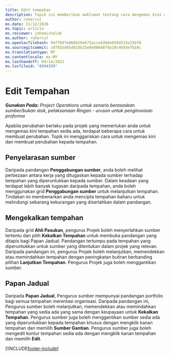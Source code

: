 ```yaml
---
title: Edit tempahan
description: Topik ini memberikan maklumat tentang cara mengemas kini dan membuat perubahan kepada tempahan.
author: ruhercul
ms.date: 11/12/2020
ms.topic: article
ms.reviewer: johnmichalak
ms.author: ruhercul
ms.openlocfilehash: 94ff047e868b29eb75acce43b6e6594533a33bf0
ms.sourcegitcommit: c0792bd65d92db25e0e8864879a19c4b93efb10c
ms.translationtype: MT
ms.contentlocale: ms-MY
ms.lasthandoff: 04/14/2022
ms.locfileid: "8594359"
---
```

# <a name="edit-bookings"></a>Edit Tempahan

_**Gunakan Pada:** Project Operations untuk senario berasaskan sumber/bukan stok, pelaksanaan Ringan - urusan untuk penginvoisan proforma_


Apabila perubahan berlaku pada projek yang memerlukan anda untuk mengemas kini tempahan sedia ada, terdapat beberapa cara untuk membuat perubahan. Topik ini menggariskan cara untuk mengemas kini dan membuat perubahan kepada tempahan.

## <a name="resource-reconciliation"></a>Penyelarasan sumber

Daripada pandangan **Penggabungan sumber**, anda boleh melihat perbezaan antara kerja yang ditugaskan kepada sumber terhadap tempahan yang diperuntukkan kepada sumber. Dalam keadaan yang terdapat lebih banyak tugasan daripada tempahan, anda boleh menggunakan grid **Penggabungan sumber** untuk melanjutkan tempahan. Tindakan ini membenarkan anda mencipta tempahan baharu untuk melindungi sebarang kekurangan yang diserlahkan dalam pandangan.

## <a name="maintain-bookings"></a>Mengekalkan tempahan

Daripada grid **Ahli Pasukan**, pengurus Projek boleh menyerlahkan sumber tertentu dan pilih **Kekalkan Tempahan** untuk membuka pandangan yang ditapis bagi Papan Jadual. Pandangan tertumpu pada tempahan yang diperuntukkan untuk sumber yang ditentukan dalam projek yang relevan. Daripada pandangan ini, pengurus Projek boleh melanjutkan, memendekkan atau memindahkan tempahan dengan peningkatan butiran berbanding pilihan **Lanjutkan Tempahan**. Pengurus Projek juga boleh menggantikan sumber.

## <a name="schedule-board"></a>Papan Jadual

Daripada **Papan Jadual**, Pengurus sumber mempunyai pandangan portfolio bagi semua tempahan merentasi organisasi. Daripada pandangan ini, Pengurus sumber boleh melanjutkan, memendekkan atau memindahkan tempahan yang sedia ada yang sama dengan keupayaan untuk **Kekalkan Tempahan**. Pengurus sumber juga boleh menggantikan sumber sedia ada yang diperuntukkan kepada tempahan khusus dengan mengklik kanan tempahan dan memilih **Sumber Gantian**. Pengurus sumber juga boleh mengedit kontur tempahan sedia ada dengan mengklik kanan tempahan dan memilih **Edit**.


[!INCLUDE[footer-include](../includes/footer-banner.md)]